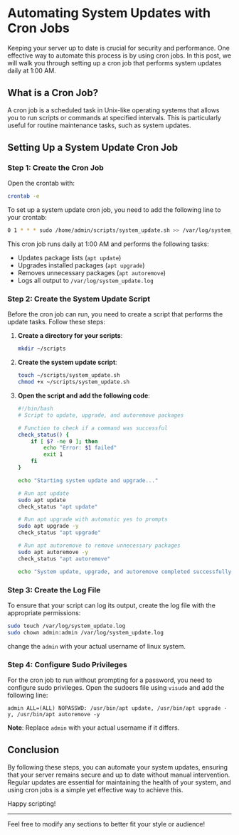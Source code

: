 # Automating System Updates with Cron Jobs

Keeping your server up to date is crucial for security and performance. One effective way to automate this process is by using cron jobs. In this post, we will walk you through setting up a cron job that performs system updates daily at 1:00 AM.

## What is a Cron Job?

A cron job is a scheduled task in Unix-like operating systems that allows you to run scripts or commands at specified intervals. This is particularly useful for routine maintenance tasks, such as system updates.

## Setting Up a System Update Cron Job

### Step 1: Create the Cron Job
Open the crontab with:
```bash
crontab -e
```
To set up a system update cron job, you need to add the following line to your crontab:
```bash
0 1 * * * sudo /home/admin/scripts/system_update.sh >> /var/log/system_update.log 2>&1
```

This cron job runs daily at 1:00 AM and performs the following tasks:

- Updates package lists (`apt update`)
- Upgrades installed packages (`apt upgrade`)
- Removes unnecessary packages (`apt autoremove`)
- Logs all output to `/var/log/system_update.log`

### Step 2: Create the System Update Script

Before the cron job can run, you need to create a script that performs the update tasks. Follow these steps:

1. **Create a directory for your scripts**:

   ```bash
   mkdir ~/scripts
   ```

2. **Create the system update script**:

   ```bash
   touch ~/scripts/system_update.sh
   chmod +x ~/scripts/system_update.sh
   ```

3. **Open the script and add the following code**:

   ```bash
   #!/bin/bash
   # Script to update, upgrade, and autoremove packages

   # Function to check if a command was successful
   check_status() {
       if [ $? -ne 0 ]; then
           echo "Error: $1 failed"
           exit 1
       fi
   }

   echo "Starting system update and upgrade..."

   # Run apt update
   sudo apt update
   check_status "apt update"

   # Run apt upgrade with automatic yes to prompts
   sudo apt upgrade -y
   check_status "apt upgrade"

   # Run apt autoremove to remove unnecessary packages
   sudo apt autoremove -y
   check_status "apt autoremove"

   echo "System update, upgrade, and autoremove completed successfully."
   ```

### Step 3: Create the Log File

To ensure that your script can log its output, create the log file with the appropriate permissions:

```bash
sudo touch /var/log/system_update.log
sudo chown admin:admin /var/log/system_update.log
```

change the `admin` with your actual username of linux system.

### Step 4: Configure Sudo Privileges

For the cron job to run without prompting for a password, you need to configure sudo privileges. Open the sudoers file using `visudo` and add the following line:

```
admin ALL=(ALL) NOPASSWD: /usr/bin/apt update, /usr/bin/apt upgrade -y, /usr/bin/apt autoremove -y
```

**Note**: Replace `admin` with your actual username if it differs.

## Conclusion

By following these steps, you can automate your system updates, ensuring that your server remains secure and up to date without manual intervention. Regular updates are essential for maintaining the health of your system, and using cron jobs is a simple yet effective way to achieve this.

Happy scripting!

---

Feel free to modify any sections to better fit your style or audience!
